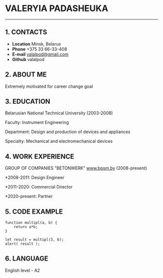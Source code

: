 # VALERYIA PADASHEUKA

**********************
## 1. CONTACTS
* **Location** Minsk, Belarus
* **Phone** +375 33 66-33-408
* **E-mail** valalpod@gmail.com
* **Github** valalpod


## 2. ABOUT ME

Extremely motivated for career change goal

## 3. EDUCATION
Belarusian National Technical University (2003-2008)

Faculty: Instrument Engineering

Department: Design and production of devices and appliances

Specialty: Mechanical and electromechanical devices


## 4. WORK EXPERIENCE 
GROUP OF COMPANIES "BETONWERK" www.bpsm.by (2008-present)

*2008-2011: Design Engineer

*2011-2020: Commercial Director

*2020-present: Partner

## 5. CODE EXAMPLE

```
function multipl(a, b) {
	return a*b;
}

let result = multipl(3, 6);
alert( result );

```

## 6. LANGUAGE

English level - A2


